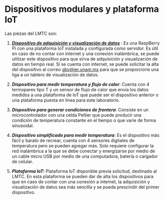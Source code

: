 # Dispositivos modulares y plataforma IoT

Las piezas del LMTC son:



1. [**_Dispositivo de adquisición y visualización de datos_**](https://github.com/AltamarMx/LabModularCalor/blob/main/dispositivos/d1.md) : Es una RaspBerry Pi con una plataforma IoT instalada y configurada como servidor. Es útil en caso de no contar con internet y una conexión inalámbrica, se puede utilizar este dispositivo para que sirva de adquisición y visualización de datos en tiempo real. Si se cuenta con internet, se puede solicitar la alta del dispositivo al correo gbv@ier.unam.mx para que se proporcione una liga a un tablero de visualización de datos.

2.  **_Dispositivo para medir temperatura y flujo de calor_**: Cuenta con 4 termopares tipo T y un sensor de flujo de calor que envia los datos medidos a una plataforma de IoT que puede ser el dispositivo anterior o una plataforma puesta en línea para este laboratorio. 

3. **_Dispositivo para generar condiciones de frontera_**:  Consiste en un microcontrolador con una celda Peltier que puede producir una condición de temperatura constante en el tiempo o que varie de forma sinusoidal.

4. **_Dispositivo simplificado para medir temperatura_**:  Es el dispositivo más fácil y barato de recrear, 
cuenta con 4 sensores digitales de temperatura pero se pueden agregar más. Solo requiere configurar la red inalámbrica a la que se debe conectar y energizarse por medio de un cable micro USB por medio de una computadora, batería o cargador de celular.

5. **_Plataforma IoT:_** Plataforma IoT disponible previa solicitud, destinado al LMTC. En esta plataforma se pueden dar de alta los dispositivos para que en caso de contar con una conexión a internet, la adquisición y visualización de datos sea más sencilla y se pueda prescindir del primer dispositivo.
